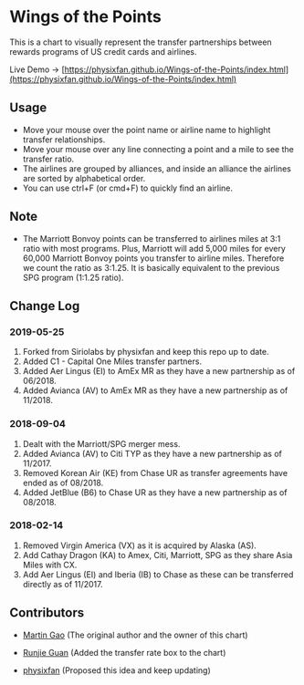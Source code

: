 # Wings of the Points

This is a chart to visually represent the transfer partnerships between rewards programs of US credit cards and airlines.

Live Demo -> [https://physixfan.github.io/Wings-of-the-Points/index.html](https://physixfan.github.io/Wings-of-the-Points/index.html)


## Usage
* Move your mouse over the point name or airline name to highlight transfer relationships. 
* Move your mouse over any line connecting a point and a mile to see the transfer ratio. 
* The airlines are grouped by alliances, and inside an alliance the airlines are sorted by alphabetical order. 
* You can use ctrl+F (or cmd+F) to quickly find an airline.

## Note

* The Marriott Bonvoy points can be transferred to airlines miles at 3:1 ratio with most programs. Plus, Marriott will add 5,000 miles for every 60,000 Marriott Bonvoy points you transfer to airline miles. Therefore we count the ratio as 3:1.25. It is basically equivalent to the previous SPG program (1:1.25 ratio).

## Change Log

### 2019-05-25
1. Forked from Siriolabs by physixfan and keep this repo up to date.
2. Added C1 - Capital One Miles transfer partners.
2. Added Aer Lingus (EI) to AmEx MR as they have a new partnership as of 06/2018.
3. Added Avianca (AV) to AmEx MR as they have a new partnership as of 11/2018.

### 2018-09-04
1. Dealt with the Marriott/SPG merger mess.
2. Added Avianca (AV) to Citi TYP as they have a new partnership as of 11/2017.
3. Removed Korean Air (KE) from Chase UR as transfer agreements have ended as of 08/2018.
4. Added JetBlue (B6) to Chase UR as they have a new partnership as of 08/2018.

### 2018-02-14
1. Removed Virgin America (VX) as it is acquired by Alaska (AS).
2. Add Cathay Dragon (KA) to Amex, Citi, Marriott, SPG as they share Asia Miles with CX.
3. Add Aer Lingus (EI) and Iberia (IB) to Chase as these can be transferred directly as of 11/2017.


## Contributors

* [Martin Gao](http://www.yeekapp.com) (The original author and the owner of this chart)

* [Runjie Guan](http://anoxic.me) (Added the transfer rate box to the chart)

* [physixfan](https://www.uscreditcardguide.com) (Proposed this idea and keep updating)

